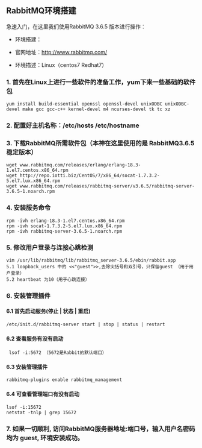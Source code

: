 ## RabbitMQ环境搭建

急速入门，在这里我们使用RabbitMQ 3.6.5 版本进行操作：

- 环境搭建：

- 官网地址：http://www.rabbitmq.com/

- 环境描述：Linux（centos7 Redhat7）



### 1. 首先在Linux上进行一些软件的准备工作，yum下来一些基础的软件包

```
yum install build-essential openssl openssl-devel unixODBC unixODBC-devel make gcc gcc-c++ kernel-devel m4 ncurses-devel tk tc xz
```

### 2. 配置好主机名称：/etc/hosts /etc/hostname

### 3. 下载RabbitMQ所需软件包（本神在这里使用的是 RabbitMQ3.6.5 稳定版本）

```
wget www.rabbitmq.com/releases/erlang/erlang-18.3-1.el7.centos.x86_64.rpm
wget http://repo.iotti.biz/CentOS/7/x86_64/socat-1.7.3.2-5.el7.lux.x86_64.rpm
wget www.rabbitmq.com/releases/rabbitmq-server/v3.6.5/rabbitmq-server-3.6.5-1.noarch.rpm
```

### 4. 安装服务命令

```
rpm -ivh erlang-18.3-1.el7.centos.x86_64.rpm 
rpm -ivh socat-1.7.3.2-5.el7.lux.x86_64.rpm
rpm -ivh rabbitmq-server-3.6.5-1.noarch.rpm
```

### 5. 修改用户登录与连接心跳检测

```
vim /usr/lib/rabbitmq/lib/rabbitmq_server-3.6.5/ebin/rabbit.app
5.1 loopback_users 中的 <<"guest">>,去除尖括号和双引号，只保留guest （用于用户登录）
5.2 heartbeat 为10（用于心跳连接）
```

### 6. 安装管理插件

#### 6.1 首先启动服务(停止 | 状态 | 重启)

````
/etc/init.d/rabbitmq-server start | stop | status | restart
````

#### 6.2 查看服务有没有启动

```
 lsof -i:5672 （5672是Rabbit的默认端口）
```

#### 6.3 安装管理插件

```
rabbitmq-plugins enable rabbitmq_management
```

#### 6.4 可查看管理端口有没有启动

```
lsof -i:15672
netstat -tnlp | grep 15672
```

### 7. 如果一切顺利, 访问RabbitMQ服务器地址:端口号，输入用户名密码均为 guest, 环境安装成功。